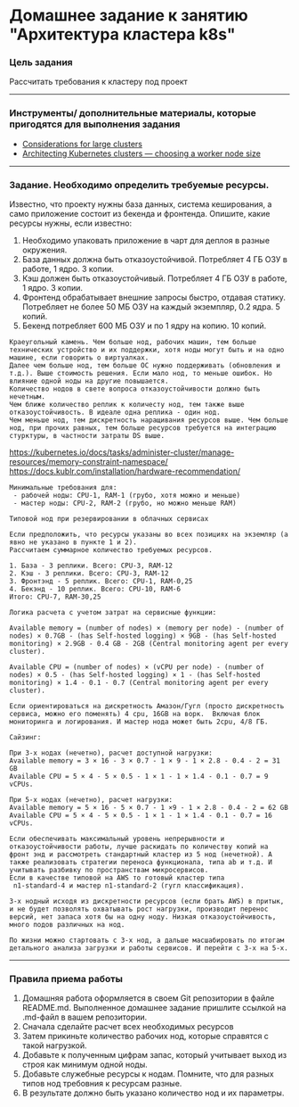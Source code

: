# Домашнее задание к занятию "Архитектура кластера k8s"

### Цель задания

Рассчитать требования к кластеру под проект   

------

### Инструменты/ дополнительные материалы, которые пригодятся для выполнения задания

- [Considerations for large clusters](https://kubernetes.io/docs/setup/best-practices/cluster-large/)
- [Architecting Kubernetes clusters — choosing a worker node size](https://learnk8s.io/kubernetes-node-size)

------

### Задание. Необходимо определить требуемые ресурсы. 
Известно, что проекту нужны база данных, система кеширования, а само приложение состоит из бекенда и фронтенда. Опишите, какие ресурсы нужны, если известно:

1. Необходимо упаковать приложение в чарт для деплоя в разные окружения. 
2. База данных должна быть отказоустойчивой. Потребляет 4 ГБ ОЗУ в работе, 1 ядро. 3 копии. 
3. Кэш должен быть отказоустойчивый. Потребляет 4 ГБ ОЗУ в работе, 1 ядро. 3 копии. 
4. Фронтенд обрабатывает внешние запросы быстро, отдавая статику. Потребляет не более 50 МБ ОЗУ на каждый экземпляр, 0.2 ядра. 5 копий. 
5. Бекенд потребляет 600 МБ ОЗУ и по 1 ядру на копию. 10 копий.

```
Краеугольный камень. Чем больше нод, рабочих машин, тем больше технических устройство и их поддержки, хотя ноды могут быть и на одно машине, если говорить о виртуалках.
Далее чем больше нод, тем больше ОС нужно поддерживать (обновления и т.д.). Выше стоимость решения. Если мало нод, то меньше ошибок. Но влияние одной ноды на другие повышается.
Количество нодов в свете вопроса отказоустойчивости должно быть нечетным. 
Чем ближе количество реплик к количесту нод, тем также выше отказоустойчивость. В идеале одна реплика - один нод.
Чем меньше нод, тем дискретность наращивания ресурсов выше. Чем больше нод, при прочих равных, тем больше ресурсов требуется на интеграцию стурктуры, в частности затраты DS выше.
```
https://kubernetes.io/docs/tasks/administer-cluster/manage-resources/memory-constraint-namespace/
https://docs.kublr.com/installation/hardware-recommendation/
```
Минимальные требования для:
 - рабочей ноды: CPU-1, RAM-1 (грубо, хотя можно и меньше)
 - мастер ноды: CPU-2, RAM-2 (грубо, но можно меньше RAM)

Типовой нод при резервировании в облачных сервисах 

Если предположить, что ресурсы указаны во всех позициях на экземляр (а явно не указано в пункте 1 и 2). 
Рассчитаем суммарное количество требуемых ресурсов.

1. База - 3 реплики. Всего: CPU-3, RAM-12
2. Кэш - 3 реплики. Всего: CPU-3, RAM-12
3. Фронтэнд - 5 реплик. Всего: CPU-1, RAM-0,25
4. Бекэнд - 10 реплик. Всего: CPU-10, RAM-6
Итого: CPU-7, RAM-30,25 

Логика расчета с учетом затрат на сервисные функции: 

Available memory = (number of nodes) × (memory per node) - (number of nodes) × 0.7GB - (has Self-hosted logging) × 9GB - (has Self-hosted monitoring) × 2.9GB - 0.4 GB - 2GB (Central monitoring agent per every cluster).

Available CPU = (number of nodes) × (vCPU per node) - (number of nodes) × 0.5 - (has Self-hosted logging) × 1 - (has Self-hosted monitoring) × 1.4 - 0.1 - 0.7 (Central monitoring agent per every cluster).

Если ориентироваться на дискретность Амазон/Гугл (просто дискретность сервиса, можно его поменять) 4 cpu, 16GB на ворк.  Включая блок мониторинга и логирования. И мастер нода может быть 2cpu, 4/8 ГБ.

Сайзинг:

При 3-х нодах (нечетно), расчет доступной нагрузки:
Available memory = 3 × 16 - 3 × 0.7 - 1 × 9 - 1 × 2.8 - 0.4 - 2 = 31 GB
Available CPU = 5 × 4 - 5 × 0.5 - 1 × 1 - 1 × 1.4 - 0.1 - 0.7 = 9 vCPUs.

При 5-х нодах (нечетно), расчет нагрузки:
Available memory = 5 × 16 - 5 × 0.7 - 1 ×9 - 1 × 2.8 - 0.4 - 2 = 62 GB
Available CPU = 5 × 4 - 5 × 0.5 - 1 × 1 - 1 × 1.4 - 0.1 - 0.7 = 16 vCPUs.

Если обеспечивать максимальный уровень непрерывности и отказоустойчивости работы, лучше раскидать по количеству копий на фронт энд и рассмотреть стандартный кластер из 5 нод (нечетной). А также реализовать стратегии переноса функционала, типа ab и т.д. И учитывать разбивку по пространствам микросервисов.
Если в качестве типовой на AWS то готовый кластер типа 
 n1-standard-4 и мастер n1-standard-2 (гугл классификация). 

3-х нодный исходя из дискретности ресурсов (если брать AWS) в притык, и не будет позволять охватывать рост нагрузки, производит перенос версий, нет запаса хотя бы на одну ноду. Низкая отказоустойчивость, много подов различных на нод. 

По жизни можно стартовать с 3-х нод, а дальше масшабировать по итогам детального анализа загрузки и работы сервисов. И перейти с 3-х на 5-х.
```

----

### Правила приема работы

1. Домашняя работа оформляется в своем Git репозитории в файле README.md. Выполненное домашнее задание пришлите ссылкой на .md-файл в вашем репозитории.
2. Сначала сделайте расчет всех необходимых ресурсов 
3. Затем прикиньте количество рабочих нод, которые справятся с такой нагрузкой. 
4. Добавьте к полученным цифрам запас, который учитывает выход из строя как минимум одной ноды. 
5. Добавьте служебные ресурсы к нодам. Помните, что для разных типов нод требовния к ресурсам разные. 
6. В результате должно быть указано количество нод и их параметры.
